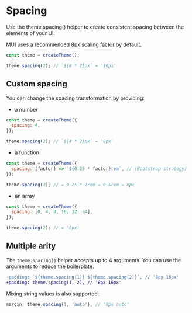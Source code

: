 # Spacing

<p class="description">Use the theme.spacing() helper to create consistent spacing between the elements of your UI.</p>

MUI uses [a recommended 8px scaling factor](https://material.io/design/layout/understanding-layout.html) by default.

```js
const theme = createTheme();

theme.spacing(2); // `${8 * 2}px` = '16px'
```

## Custom spacing

You can change the spacing transformation by providing:

- a number

```js
const theme = createTheme({
  spacing: 4,
});

theme.spacing(2); // `${4 * 2}px` = '8px'
```

- a function

```js
const theme = createTheme({
  spacing: (factor) => `${0.25 * factor}rem`, // (Bootstrap strategy)
});

theme.spacing(2); // = 0.25 * 2rem = 0.5rem = 8px
```

- an array

```js
const theme = createTheme({
  spacing: [0, 4, 8, 16, 32, 64],
});

theme.spacing(2); // = '8px'
```

## Multiple arity

The `theme.spacing()` helper accepts up to 4 arguments.
You can use the arguments to reduce the boilerplate.

```diff
-padding: `${theme.spacing(1)} ${theme.spacing(2)}`, // '8px 16px'
+padding: theme.spacing(1, 2), // '8px 16px'
```

Mixing string values is also supported:

```js
margin: theme.spacing(1, 'auto'), // '8px auto'
```

